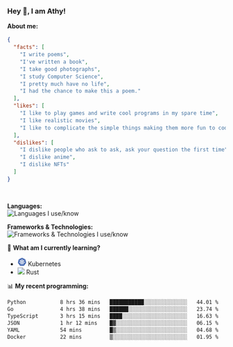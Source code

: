 ### Hey 👋, I am Athy!<br>

**About me:**


```json
{
  "facts": [
    "I write poems",
    "I've written a book",
    "I take good photographs",
    "I study Computer Science",
    "I pretty much have no life",
    "I had the chance to make this a poem."
  ],
  "likes": [
    "I like to play games and write cool programs in my spare time",
    "I like realistic movies",
    "I like to complicate the simple things making them more fun to code."
  ],
  "dislikes": [
    "I dislike people who ask to ask, ask your question the first time",
    "I dislike anime",
    "I dislike NFTs"
  ]
}
```
<br>


**Languages:**<br>
![Languages I use/know](https://skillicons.dev/icons?i=py,js,html,go,lua,java)

**Frameworks & Technologies:**<br />
![Frameworks & Technologies I use/know](https://skillicons.dev/icons?i=nodejs,nextjs,ts,react,express,docker,kubernetes,mysql,postgresql,mongodb,git,github,tailwind,prisma)

📙 **What am I currently learning?**

- <img height="20" src="https://github.com/devicons/devicon/blob/master/icons/kubernetes/kubernetes-plain.svg" />  Kubernetes
- <img height="20" src="https://cdn.jsdelivr.net/gh/devicons/devicon/icons/rust/rust-plain.svg" /> Rust

📊 **My recent programming:**

<!--START_SECTION:waka-->

```text
Python           8 hrs 36 mins   ███████████░░░░░░░░░░░░░░   44.01 %
Go               4 hrs 38 mins   ██████░░░░░░░░░░░░░░░░░░░   23.74 %
TypeScript       3 hrs 15 mins   ████░░░░░░░░░░░░░░░░░░░░░   16.63 %
JSON             1 hr 12 mins    █▓░░░░░░░░░░░░░░░░░░░░░░░   06.15 %
YAML             54 mins         █▒░░░░░░░░░░░░░░░░░░░░░░░   04.68 %
Docker           22 mins         ▒░░░░░░░░░░░░░░░░░░░░░░░░   01.95 %
```

<!--END_SECTION:waka-->

